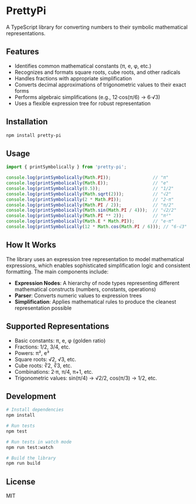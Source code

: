 # PrettyPi

A TypeScript library for converting numbers to their symbolic mathematical representations.

## Features

- Identifies common mathematical constants (π, e, φ, etc.)
- Recognizes and formats square roots, cube roots, and other radicals
- Handles fractions with appropriate simplification
- Converts decimal approximations of trigonometric values to their exact forms
- Performs algebraic simplifications (e.g., 12·cos(π/6) → 6·√3)
- Uses a flexible expression tree for robust representation

## Installation

```bash
npm install pretty-pi
```

## Usage

```typescript
import { printSymbolically } from 'pretty-pi';

console.log(printSymbolically(Math.PI));                // "π"
console.log(printSymbolically(Math.E));                 // "e"
console.log(printSymbolically(0.5));                    // "1/2"
console.log(printSymbolically(Math.sqrt(2)));           // "√2"
console.log(printSymbolically(2 * Math.PI));            // "2·π"
console.log(printSymbolically(Math.PI / 2));            // "π/2"
console.log(printSymbolically(Math.sin(Math.PI / 4)));  // "√2/2"
console.log(printSymbolically(Math.PI ** 2));           // "π²"
console.log(printSymbolically(Math.E * Math.PI));       // "e·π"
console.log(printSymbolically(12 * Math.cos(Math.PI / 6))); // "6·√3"
```

## How It Works

The library uses an expression tree representation to model mathematical expressions, which enables sophisticated simplification logic and consistent formatting. The main components include:

- **Expression Nodes**: A hierarchy of node types representing different mathematical constructs (numbers, constants, operations)
- **Parser**: Converts numeric values to expression trees
- **Simplification**: Applies mathematical rules to produce the cleanest representation possible

## Supported Representations

- Basic constants: π, e, φ (golden ratio)
- Fractions: 1/2, 3/4, etc.
- Powers: π², e³
- Square roots: √2, √3, etc.
- Cube roots: ∛2, ∛3, etc.
- Combinations: 2·π, π/4, π+1, etc.
- Trigonometric values: sin(π/4) → √2/2, cos(π/3) → 1/2, etc.

## Development

```bash
# Install dependencies
npm install

# Run tests
npm test

# Run tests in watch mode
npm run test:watch

# Build the library
npm run build
```

## License

MIT